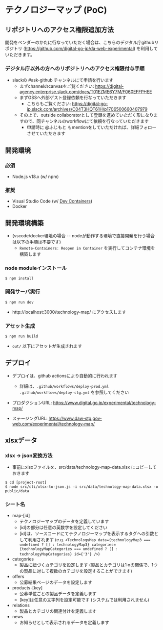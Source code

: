 # テクノロジーマップ (PoC)

## リポジトリへのアクセス権限追加方法

開発をベンダーのかたに行なっていただく場合は、こちらのデジタル庁githubリポジトリ (https://github.com/digital-go-jp/da-web-experimental) を利用していただきます。

### デジタル庁以外の方へのリポジトリへのアクセス権限付与手順

- slackの #ask-github チャンネルにて申請を行います
    - まずchannelのcanvasをご覧ください: https://digital-agency.enterprise.slack.com/docs/T01EZME6Y7M/F060EFFPHEE
    - まずGSSへ外部ゲスト登録依頼を行なっていただきます
        - こちらもご覧ください: https://digital-go-jp.slack.com/archives/C04T3HQT61H/p1706500660407979
    - その上で、outside collaboratorとして登録を進めていただく形になりますので、同チャンネルのworkflowにて依頼を行なっていただきます
        - 申請時に @ふじもと もmentionをしていただければ、詳細フォローさせていただきます

## 開発環境

### 必須

- Node.js v18.x (w/ npm)

### 推奨

- Visual Studio Code (w/ [Dev Containers](https://marketplace.visualstudio.com/items?itemName=ms-vscode-remote.remote-containers))
- Docker

## 開発環境構築

- (vscode/docker環境の場合 -- nodeが動作する環境で直接開発を行う場合は以下の手順は不要です)
    - `Remote-Containers: Reopen in Container` を実行してコンテナ環境を構築します

### node moduleインストール

```
$ npm install
```

### 開発サーバ実行

```
$ npm run dev
```

- http://localhost:3000/technology-map/ にアクセスします

### アセット生成

```
$ npm run build
```

- `out/` 以下にアセットが生成されます

## デプロイ

- デプロイは、github actionsにより自動的に行われます
    - 詳細は、`.github/workflows/deploy-prod.yml` `.github/workflows/deploy-stg.yml` を参照してください

- プロダクションURL: https://www.digital.go.jp/experimental/technology-map/
- ステージングURL: https://www.daw-stg.gov-web.com/experimental/technology-map/

## xlsxデータ

### xlsx → json変換方法

- 事前にxlsxファイルを、src/data/technology-map-data.xlsx にコピーしておきます

```
$ cd [project-root]
$ node src/cli/xlsx-to-json.js -i src/data/technology-map-data.xlsx -o public/data
```


### シート名

- map-[id]
    - テクノロジーマップのデータを定義しています
    - [id]の部分は任意の英数字を設定してください
    - [id]は、ソースコードにてテクノロジーマップを表示するタグへの引数として利用されます (e.g. `<TechnologyMap data={technologyMap3 === undefined ? [] : technologyMap3} categories={technologyMapCategories === undefined ? [] : technologyMapCategories} id={'3'} />`)
- categories
    - 製品に紐づくカテゴリを設定します (製品とカテゴリは1:nの関係で、1つの製品に対して複数のカテゴリを設定することができます)
- offers
    - 公募結果ページのデータを設定します
- products-[key]
    - 公募単位ごとの製品データを定義します
    - [key]は任意の文字列を設定可能です (システムでは利用されません)
- relations
    - 製品とカテゴリの関連付けを定義します
- news
    - お知らせとして表示されるデータを定義します

